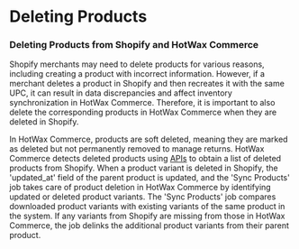 # Deleting Products

### Deleting Products from Shopify and HotWax Commerce

Shopify merchants may need to delete products for various reasons, including creating a product with incorrect information. However, if a merchant deletes a product in Shopify and then recreates it with the same UPC, it can result in data discrepancies and affect inventory synchronization in HotWax Commerce. Therefore, it is important to also delete the corresponding products in HotWax Commerce when they are deleted in Shopify.&#x20;

In HotWax Commerce, products are soft deleted, meaning they are marked as deleted but not permanently removed to manage returns. HotWax Commerce detects deleted products using [APIs](https://shopify.dev/docs/api/admin-rest/2023-04/resources/product#delete-products-product-id) to obtain a list of deleted products from Shopify. When a product variant is deleted in Shopify, the 'updated\_at' field of the parent product is updated, and the 'Sync Products' job takes care of product deletion in HotWax Commerce by identifying updated or deleted product variants. The 'Sync Products' job compares downloaded product variants with existing variants of the same product in the system. If any variants from Shopify are missing from those in HotWax Commerce, the job delinks the additional product variants from their parent product.
